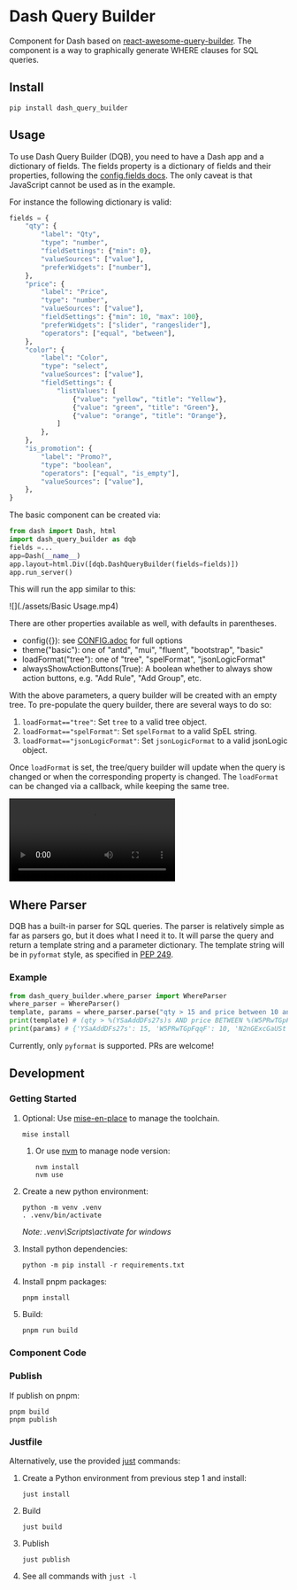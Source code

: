 # Dash Query Builder

Component for Dash based on [react-awesome-query-builder](https://github.com/ukrbublik/react-awesome-query-builder).
The component is a way to graphically generate WHERE clauses for SQL queries.

## Install

```shell
pip install dash_query_builder
```

## Usage

To use Dash Query Builder (DQB), you need to have a Dash app and a dictionary of fields.
The fields property is a dictionary of fields and their properties, following the
[config.fields docs](https://github.com/ukrbublik/react-awesome-query-builder/blob/master/CONFIG.adoc#configfields).
The only caveat is that JavaScript cannot be used as in the example.

For instance the following dictionary is valid:

```python
fields = {
    "qty": {
        "label": "Qty",
        "type": "number",
        "fieldSettings": {"min": 0},
        "valueSources": ["value"],
        "preferWidgets": ["number"],
    },
    "price": {
        "label": "Price",
        "type": "number",
        "valueSources": ["value"],
        "fieldSettings": {"min": 10, "max": 100},
        "preferWidgets": ["slider", "rangeslider"],
        "operators": ["equal", "between"],
    },
    "color": {
        "label": "Color",
        "type": "select",
        "valueSources": ["value"],
        "fieldSettings": {
            "listValues": [
                {"value": "yellow", "title": "Yellow"},
                {"value": "green", "title": "Green"},
                {"value": "orange", "title": "Orange"},
            ]
        },
    },
    "is_promotion": {
        "label": "Promo?",
        "type": "boolean",
        "operators": ["equal", "is_empty"],
        "valueSources": ["value"],
    },
}
```

The basic component can be created via:

```python
from dash import Dash, html
import dash_query_builder as dqb
fields =...
app=Dash(__name__)
app.layout=html.Div([dqb.DashQueryBuilder(fields=fields)])
app.run_server()
```

This will run the app similar to this:

![](./assets/Basic Usage.mp4)

There are other properties available as well, with defaults in parentheses.

-   config({}): see [CONFIG.adoc](https://github.com/ukrbublik/react-awesome-query-builder/blob/master/CONFIG.adoc) for full options
-   theme("basic"): one of "antd", "mui", "fluent", "bootstrap", "basic"
-   loadFormat("tree"): one of "tree", "spelFormat", "jsonLogicFormat"
-   alwaysShowActionButtons(True): A boolean whether to always show action buttons, e.g. "Add Rule", "Add Group", etc.

With the above parameters, a query builder will be created with an empty tree. To pre-populate the query builder,
there are several ways to do so:

1. `loadFormat=="tree"`: Set `tree` to a valid tree object.
2. `loadFormat=="spelFormat"`: Set `spelFormat` to a valid SpEL string.
3. `loadFormat=="jsonLogicFormat"`: Set `jsonLogicFormat` to a valid jsonLogic object.

Once `loadFormat` is set, the tree/query builder will update when the query is changed or when the corresponding property is changed.
The `loadFormat` can be changed via a callback, while keeping the same tree.

![](./assets/LoadFormat.mp4)

## Where Parser

DQB has a built-in parser for SQL queries. The parser is relatively simple as far as parsers go, but it does what I need it to.
It will parse the query and return a template string and a parameter dictionary. The template string will be in `pyformat` style, as
specified in [PEP 249](https://peps.python.org/pep-0249/#paramstyle).

### Example

```python
from dash_query_builder.where_parser import WhereParser
where_parser = WhereParser()
template, params = where_parser.parse("qty > 15 and price between 10 and 20")
print(template) # (qty > %(YSaAddDFs27s)s AND price BETWEEN %(W5PRwTGpFqqF)s AND %(N2nGExcGaUSt)s)
print(params) # {'YSaAddDFs27s': 15, 'W5PRwTGpFqqF': 10, 'N2nGExcGaUSt': 20}
```

Currently, only `pyformat` is supported. PRs are welcome!

## Development

### Getting Started

1. Optional: Use [mise-en-place](https://mise.jdx.dev) to manage the toolchain.

    ```shell
    mise install
    ```

    1. Or use [nvm](https://github.com/nvm-sh/nvm) to manage node version:
        ```shell
        nvm install
        nvm use
        ```

2. Create a new python environment:

    ```shell
    python -m venv .venv
    . .venv/bin/activate
    ```

    _Note: .venv\Scripts\activate for windows_

3. Install python dependencies:
    ```shell
    python -m pip install -r requirements.txt
    ```
4. Install pnpm packages:
    ```shell
    pnpm install
    ```
5. Build:
    ```shell
    pnpm run build
    ```

### Component Code

### Publish

If publish on pnpm:

```shell
pnpm build
pnpm publish
```

### Justfile

Alternatively, use the provided [just](https://github.com/casey/just) commands:

1. Create a Python environment from previous step 1 and install:
    ```shell
    just install
    ```
2. Build
    ```shell
    just build
    ```
3. Publish
    ```shell
    just publish
    ```
4. See all commands with `just -l`
